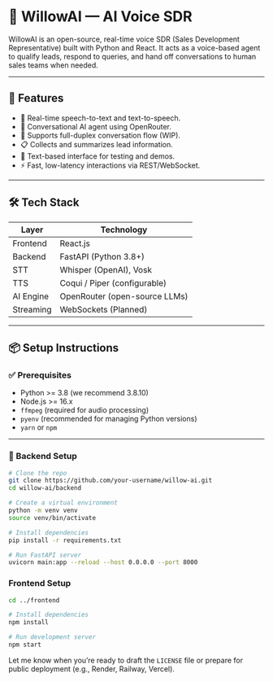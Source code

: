 # 🧠 WillowAI — AI Voice SDR

WillowAI is an open-source, real-time voice SDR (Sales Development Representative) built with Python and React. It acts as a voice-based agent to qualify leads, respond to queries, and hand off conversations to human sales teams when needed.

---

## 🎯 Features

- 🎤 Real-time speech-to-text and text-to-speech.
- 🤖 Conversational AI agent using OpenRouter.
- 🔁 Supports full-duplex conversation flow (WIP).
- 📋 Collects and summarizes lead information.
- 💬 Text-based interface for testing and demos.
- ⚡ Fast, low-latency interactions via REST/WebSocket.

---

## 🛠️ Tech Stack

| Layer      | Technology                    |
|------------|-------------------------------|
| Frontend   | React.js                      |
| Backend    | FastAPI (Python 3.8+)         |
| STT        | Whisper (OpenAI), Vosk        |
| TTS        | Coqui / Piper (configurable)  |
| AI Engine  | OpenRouter (open-source LLMs) |
| Streaming  | WebSockets (Planned)          |

---

## 📦 Setup Instructions

### ✅ Prerequisites

- Python >= 3.8 (we recommend 3.8.10)
- Node.js >= 16.x
- `ffmpeg` (required for audio processing)
- `pyenv` (recommended for managing Python versions)
- `yarn` or `npm`

---

### 🔧 Backend Setup

```bash
# Clone the repo
git clone https://github.com/your-username/willow-ai.git
cd willow-ai/backend

# Create a virtual environment
python -m venv venv
source venv/bin/activate

# Install dependencies
pip install -r requirements.txt

# Run FastAPI server
uvicorn main:app --reload --host 0.0.0.0 --port 8000
```

### Frontend Setup

```bash
cd ../frontend

# Install dependencies
npm install

# Run development server
npm start

```


Let me know when you’re ready to draft the `LICENSE` file or prepare for public deployment (e.g., Render, Railway, Vercel).

